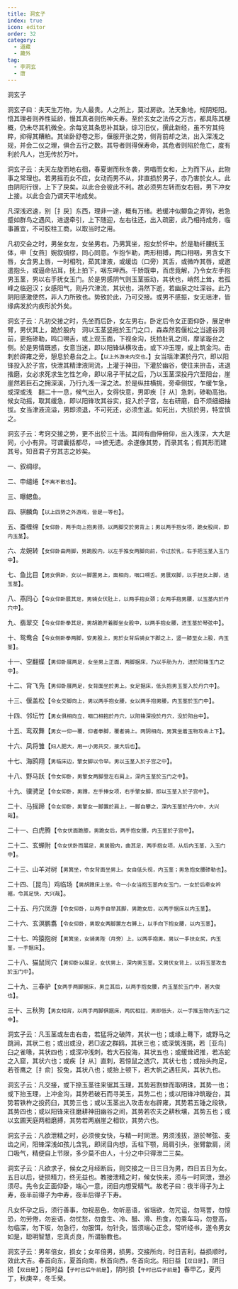 ```yaml
---
title: 洞玄子
index: true
icon: editor
order: 32
category:
  - 道藏
  - 藏外
tag:
  - 李洞玄
  - 唐
---
```


洞玄子  

洞玄子曰：夫天生万物，为人最贵。人之所上，莫过房欲。法天象地，规阴矩阳。悟其理者则养性延龄，慢其真者则伤神夭寿。至於玄女之法传之万古，都具陈其梗概，仍未尽其机微全。余每览其条思补其缺，综习旧仪，撰此新经，虽不穷其纯粹，抑得其糟粕。其坐卧舒卷之形，偃服开张之势，侧背前却之法，出入深浅之规，并会二仪之理，俱合五行之数。其导者则得保寿命，其危者则陷於危亡，度有利於凡人，岂无传於万叶。  

洞玄子云：夫天左旋而地右徊，春夏谢而秋冬袭，男唱而女和，上为而下从，此物事之常理也。若男摇而女不应，女动而男不从，非直损於男子，亦乃害於女人。此由阴阳行很，上下了戾矣。以此合会彼此不利。故必须男左转而女右徊，男下冲女上接。以此合会乃谓天平地成矣。  

凡深浅迟速，别［扌戾］东西，理非一途，概有万绪。若缓冲似鲫鱼之弄钩，若急蹙如群鸟之遇风，进退牵引，上下随迎，左右往还，出入疏密，此乃相持成务，临事置宜，不可胶柱工商，以取当时之用。  

凡初交会之时，男坐女左，女坐男右。乃男箕坐，抱女於怀中。於是勒纤腰抚玉体，申［女燕］婉叙绸缪，同心同意。乍抱乍勒，两形相搏，两口相咽，男含女下唇，女含男上唇，一时相吮，茹其津液，或缓齿（口旁）其舌，或微咋其唇，或邀遣抱头，或逼命拈耳，抚上拍下，咽东呷西。千娇既申，百虑竟解，乃令女左手抱男玉茎，男以右手抚女玉门。於是男感阴气则玉茎振动，其状也，峭然上耸，若孤峰之临迥汉；女感阳气，则丹穴津流，其状也，涓然下逝，若幽泉之吐深谷。此乃阴阳感激使然，非人力所致也。势致於此，乃可交接。或男不感振，女无瑶津，皆缘病发於内疾形於外矣。  

洞玄子云：凡初交接之时，先坐而后卧，女左男右。卧定后令女正面仰卧，展足申臂，男伏其上，跪於股内　洞以玉茎竖拖於玉门之口，森森然若偃松之当遽谷洞前，更拖碜勒，鸣口嗍舌，或上观玉面，下视金沟，抚拍肚乳之间，摩挲璇台之侧。於是男情既惑，女意当迷，即以阳锋纵横攻击。或下冲玉理，或上筑金沟。击刺於辟雍之旁，憩息於悬台之上。【`以上外游未内交也。`】女当瑶津湛於丹穴，即以阳锋投入於子宫，快泄其精津液同流，上灌于神田，下灌於幽谷，使往来拚击，进退揩磨，女必求死求生乞性乞命，即以帛子干拭之后，乃以玉茎深投丹穴至阳台，崖崖然若巨石之拥深溪，乃行九浅一深之法。於是纵拄横挑，旁牵侧拔，乍缓乍急，或深或浅　翻二十一息，候气出入，女得快意，男即疾［扌从］急刺，碜勒高抬。候女动摇，取其缓急，即以阳锋攻其谷实，捉入於子宫，左右研磨，自不烦细细抽拔。女当津液流溢，男即须退，不可死还，必须生返。如死出，大损於男，特宜慎之。  

洞玄子云：考窍交接之势，更不出於三十法。其间有曲伸俯仰，出入浅深，大大是同，小小有异。可谓囊括都尽，摭无遗。余遂像其势，而录其名；假其形而建其号。知音君子穷其志之妙矣。  

一、叙绸缪。  

二、申缱绻【`不离不散也`】。  

三、曝鳃鱼。  

四、骐麟角【`以上四势之外游戏，皆是一等也`】。  

五、蚕缠绵【`女仰卧，两手向上抱男颈，以两脚交於男背上；男以两手抱女项，跪女股间，即内玉茎`】。  

六、龙婉转【`女仰卧曲两脚，男跪股内，以左手推女两脚向前，令过於乳，右手把玉茎入玉门中`】。  

七、鱼比目【`男女俱卧，女以一脚置男上，面相向，咽口嗍舌。男展双脚，以手担女上脚，进玉茎`】。  

八、燕同心【`令女仰卧展其足，男骑女伏肚上，以两手抱女颈；女两手抱男腰，以玉茎内於丹穴中`】。  

九、翡翠交【`令女仰卧拳其足，男胡跪开着脚坐女股中，以两手抱女腰，进玉茎於琴弦中`】。  

十、鸳鸯合【`令女侧卧拳两脚，安男股上，男於女背后骑女下脚之上，竖一膝至女上股，内玉茎`】。  

十一、空翻蝶【`男仰卧展两足，女坐男上正面，两脚据床，乃以手肋为力，进於阳锋玉门之中`】。  

十二、背飞凫【`男仰卧展两足，女背面坐於男上。女足据床，低头抱男玉茎入於丹穴中`】。  

十三、偃盖松【`令女交脚向上，男以两手抱女腰，女以两手抱男腰，内玉茎於玉门中`】。  

十四、邻坛竹【`男女俱相向立，咽口相抱於丹穴，以阳锋深投於丹穴，没於阳台中`】。  

十五、鸾双舞【`男女一仰一覆，仰者拳脚，覆者骑上。两阴相向，男箕坐着玉物攻击上下`】。  

十六、凤将雏【`妇人肥大，用一小男共交，接大后也`】。  

十七、海鸥翔【`男临床边，擎女脚以令举。男以玉茎入於子宫之中`】。  

十八、野马跃【`令女仰卧，男擎女两脚登左右肩上，深内玉茎於玉门之中`】。  

十九、骥骋足【`令女仰卧，男蹲，左手捧女项，右手擎女脚，即以玉茎入於子宫中`】。  

二十、马摇蹄【`令女仰卧，男擎女一脚置於肩上，一脚自攀之，深内玉茎於丹穴中，大兴哉`】。  

二十一、白虎腾【`令女伏面跪膝，男跪女后，两手抱女腰，内玉茎於子宫中`】。  

二十二、玄蝉附【`令女伏卧而展足，男居股内，曲其足，两手抱女项，从后内玉茎，入玉门中`】。  

二十三、山羊对树【`男箕坐，令女背面坐男上。女自低头视，内玉茎；男急抱女腰碜勒也`】。  

二十四、［昆鸟］鸡临场【`男胡蹲床上坐。令一小女当抱玉茎内女玉门，一女於后牵女衿裾，令其足快，大兴哉`】。  

二十五、丹穴凤游【`令女仰卧，以两手自举其脚，男跪女后，以两手据床以内玉茎`】。  

二十六、玄溟鹏翥【`令女仰卧，男取女两脚置左右膊上，以手向下抱女腰，以内玉茎`】。  

二十七、吟猿抱树【`男箕坐，女骑男陛（月旁）上，以两手抱男。男以一手扶女尻，内玉茎，一手据床`】。  

二十八、猫鼠同穴【`男仰卧以展足，女伏男上，深内男玉茎。又男伏女背上，以将玉茎攻击於玉门中`】。  

二十九、三春驴【`女两手两脚据床，男立其后，以两手抱女腰，内玉茎於玉门中，甚大俊也`】。  

三十、三秋狗【`男女相背，以两手两脚俱据床，两尻相拄，男即低头，以一手推玉物内玉门之中`】。  

洞玄子云：凡玉茎或左击右击，若猛将之破阵，其状一也；或缘上蓦下，或野马之跳涧，其状二也；或出或没，若□波之群鸥，其状三也；或深筑浅挑，若［亚鸟］臼之雀喙，其状四也；或深冲浅刺，若大石投海，其状五也；或缓耸迟推，若冻蛇之入窟，其状六也；或疾［扌从］直刺，若惊鼠之透穴，其状七也；或抬头拘足，若苍鹰之［扌俞］狡兔，其状八也；或抬上顿下，若大帆之遇狂风，其状九也。  

洞玄子云：凡交接，或下捺玉茎往来锯其玉理，其势若割蚌而取明珠，其势一也；或下抬玉理，上冲金沟，其势若破石而寻美玉，其势二也；或以阳锋冲筑璇台，其势若铁杵之投药臼，其势三也；或以玉茎出入攻击左右辟雍，其势若五锤之段铁，其势四也；或以阳锋来往磨耕神田幽谷之间，其势若农夫之耕秋壤，其势五也；或以玄圃天庭两相磨搏，其势若两崩崖之相钦，其势六也。  

洞玄子云：凡欲泄精之时，必须侯女快，与精一时同泄。男须浅拔，游於琴弦、麦齿之间，阳锋深浅如孩儿含乳，即闭目内想，舌柱下颚，局肩引头，张臂歙肩，闭口吸气，精便自上节限，多少莫不由人，十分之中只得泄二三矣。  

洞玄子云：凡欲求子，候女之月经断后，则交接之一日三日为男，四日五日为女。五日以后，徒损精力，终无益也。教接泄精之时，候女快来，须与一时同泄，泄必须尽。先令女正面仰卧，端心一意，闭目内想受精气。故老子曰：夜半得子为上寿，夜半前得子为中寿，夜半后得子下寿。  

凡女怀孕之后，须行善事，勿视恶色，勿听恶语，省瑶欲，勿咒诅，勿骂詈，勿惊恐，勿劳倦，勿妄语，勿忧愁，勿食生、冷、醋、滑、热食，勿乘车马，勿登高，勿临深，勿下坂，勿急行，勿服饵，勿针灸，皆须端心正念，常听经书，遂令男女如是，聪明智慧，忠真贞良，所谓胎教也。  

洞玄子云：男年倍女，损女；女年倍男，损男。交接所向，时日吉利，益损顺时，效此大吉。春首向东，夏首向南，秋首向西，冬首向北。阳日益【`双日是`】，阴日损【`双日是`】；阳时益【`子时已后午前是`】，阴时损【`午时已后子前是`】春甲乙，夏丙丁，秋庚辛，冬壬癸。  
